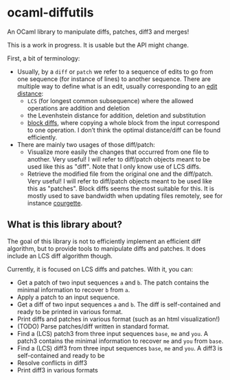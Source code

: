 # ocaml-diffutils

An OCaml library to manipulate diffs, patches, diff3 and merges!

This is a work in progress. It is usable but the API might change.

First, a bit of terminology:

- Usually, by a `diff` or `patch` we refer to a sequence of edits to go from one
  sequence (for instance of lines) to another sequence. There are multiple way
  to define what is an edit, usually corresponding to an [edit
  distance](https://en.wikipedia.org/wiki/Edit_distance):
  - `LCS` (for longest common subsequence) where the allowed operations are
    addition and deletion
  - the Levenhstein distance for addition, deletion and substitution
  - [block diffs](http://www.daemonology.net/bsdiff/), where copying a whole
    block from the input correspond to one operation. I don’t think the optimal
    distance/diff can be found efficiently.
- There are mainly two usages of those diff/patch:
  - Visualize more easily the changes that occurred from one file to another.
    Very useful! I will refer to diff/patch objects meant to be used like this
    as "diff". Note that I only know use of LCS diffs.
  - Retrieve the modified file from the original one and the diff/patch. Very
    useful! I will refer to diff/patch objects meant to be used like this as
    "patches". Block diffs seems the most suitable for this. It is mostly used
    to save bandwidth when updating files remotely, see for instance
    [courgette](https://www.chromium.org/developers/design-documents/software-updates-courgette/).

## What is this library about?

The goal of this library is not to efficiently implement an efficient diff
algorithm, but to provide tools to manipulate diffs and patches. It does include
an LCS diff algorithm though.

Currently, it is focused on LCS diffs and patches. With it, you can:

- Get a patch of two input sequences `a` and `b`. The patch contains the minimal
  information to recover `b` from `a`.
- Apply a patch to an input sequence.
- Get a diff of two input sequences `a` and `b`. The diff is self-contained and
  ready to be printed in various format.
- Print diffs and patches in various format (such as an html visualization!)
- (TODO) Parse patches/diff written in standard format.
- Find a (LCS) patch3 from three input sequences `base`, `me` and `you`. A patch3 contains the minimal information to recover `me` and `you` from `base`.
- Find a (LCS) diff3 from three input sequences `base`, `me` and `you`. A diff3 is self-contained and ready to be
- Resolve conflicts in diff3
- Print diff3 in various formats
